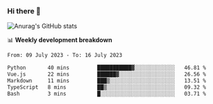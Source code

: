 ### Hi there 👋
![Anurag's GitHub stats](https://github-readme-stats.vercel.app/api?username=jami1024&show_icons=true&theme=radical)

📊 **Weekly development breakdown**
<!--START_SECTION:waka-->

```txt
From: 09 July 2023 - To: 16 July 2023

Python       40 mins         ███████████▓░░░░░░░░░░░░░   46.81 %
Vue.js       22 mins         ██████▓░░░░░░░░░░░░░░░░░░   26.56 %
Markdown     11 mins         ███▒░░░░░░░░░░░░░░░░░░░░░   13.51 %
TypeScript   8 mins          ██▒░░░░░░░░░░░░░░░░░░░░░░   09.32 %
Bash         3 mins          █░░░░░░░░░░░░░░░░░░░░░░░░   03.71 %
```

<!--END_SECTION:waka-->
<!--
**jami1024/jami1024** is a ✨ _special_ ✨ repository because its `README.md` (this file) appears on your GitHub profile.

Here are some ideas to get you started:

- 🔭 I’m currently working on ...
- 🌱 I’m currently learning ...
- 👯 I’m looking to collaborate on ...
- 🤔 I’m looking for help with ...
- 💬 Ask me about ...
- 📫 How to reach me: ...
- 😄 Pronouns: ...
- ⚡ Fun fact: ...
-->
